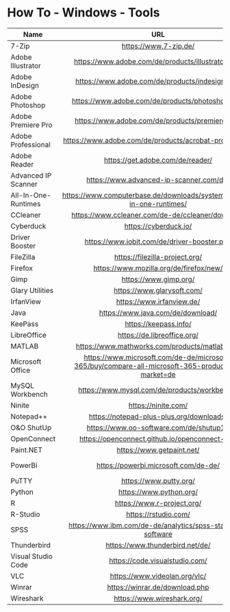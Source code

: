 # How To - Windows - Tools

| Name | URL | Purpose |
|------|:--------:|:---:|
| 7-Zip | https://www.7-zip.de/ | Compression |
| Adobe Illustrator | https://www.adobe.com/de/products/illustrator.html | Vektor |
| Adobe InDesign | https://www.adobe.com/de/products/indesign.html | Layouting |
| Adobe Photoshop | https://www.adobe.com/de/products/photoshop.html | Pixel |
| Adobe Premiere Pro | https://www.adobe.com/de/products/premiere.html | Video |
| Adobe Professional | https://www.adobe.com/de/products/acrobat-pro-cc.html | PDF |
| Adobe Reader | https://get.adobe.com/de/reader/ | PDF |
| Advanced IP Scanner | https://www.advanced-ip-scanner.com/de/ | Network |
| All-In-One-Runtimes | https://www.computerbase.de/downloads/systemtools/all-in-one-runtimes/ | Runtime |
| CCleaner | https://www.ccleaner.com/de-de/ccleaner/download | Tweaking |
| Cyberduck | https://cyberduck.io/ | FTP |
| Driver Booster | https://www.iobit.com/de/driver-booster.php | Driver |
| FileZilla | https://filezilla-project.org/ | FTP |
| Firefox | https://www.mozilla.org/de/firefox/new/ | Browser |
| Gimp | https://www.gimp.org/ | Pixel |
| Glary Utilities | https://www.glarysoft.com/ | Tweaking |
| IrfanView | https://www.irfanview.de/ | Viewer |
| Java | https://www.java.com/de/download/ | Runtime |
| KeePass | https://keepass.info/ | Passwords |
| LibreOffice | https://de.libreoffice.org/ | Office |
| MATLAB | https://www.mathworks.com/products/matlab.html | Statistics |
| Microsoft Office | https://www.microsoft.com/de-de/microsoft-365/buy/compare-all-microsoft-365-products-b?market=de | Office |
| MySQL Workbench | https://www.mysql.com/de/products/workbench/ | Database |
| Ninite | https://ninite.com/ | Updater |
| Notepad++ | https://notepad-plus-plus.org/downloads/ | Editor |
| O&O ShutUp | https://www.oo-software.com/de/shutup10 | Tweaking |
| OpenConnect | https://openconnect.github.io/openconnect-gui/ | VPN |
| Paint.NET | https://www.getpaint.net/ | Pixel |
| PowerBi | https://powerbi.microsoft.com/de-de/ | Data Visualization |
| PuTTY | https://www.putty.org/ | SSH |
| Python | https://www.python.org/ | Runtime |
| R | https://www.r-project.org/ | Runtime |
| R-Studio | https://rstudio.com/ | Editor |
| SPSS | https://www.ibm.com/de-de/analytics/spss-statistics-software | Statistics |
| Thunderbird | https://www.thunderbird.net/de/ | E-Mail |
| Visual Studio Code | https://code.visualstudio.com/ | Editor |
| VLC | https://www.videolan.org/vlc/ | Video |
| Winrar | https://winrar.de/download.php | Compression |
| Wireshark | https://www.wireshark.org/ | Network |